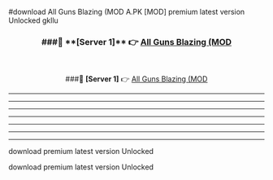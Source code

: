 #download All Guns Blazing (MOD A.PK [MOD] premium latest version Unlocked gkllu 



<div align="center">
<h3>###🔹 **[Server 1]** 👉 <a href="https://download1apk.web.app/">All Guns Blazing (MOD</a></h3><br>


###🔹 **[Server 1]** 👉 <a href="https://download1apk.web.app/">All Guns Blazing (MOD</a></h3>
</div>



----------------------------------------------------------

----------------------------------------------------------

----------------------------------------------------------

----------------------------------------------------------

----------------------------------------------------------

----------------------------------------------------------

----------------------------------------------------------

download premium latest version Unlocked

download premium latest version Unlocked
